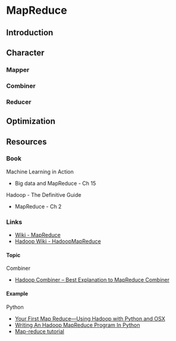 # MapReduce

## Introduction

## Character

### Mapper

### Combiner

### Reducer

## Optimization

## Resources

### Book

Machine Learning in Action

* Big data and MapReduce - Ch 15

Hadoop - The Definitive Guide

* MapReduce - Ch 2

### Links

* [Wiki - MapReduce](https://en.wikipedia.org/wiki/MapReduce)
* [Hadoop Wiki - HadoopMapReduce](https://wiki.apache.org/hadoop/HadoopMapReduce)

#### Topic

Combiner

* [Hadoop Combiner – Best Explanation to MapReduce Combiner](https://data-flair.training/blogs/hadoop-combiner-tutorial/)

#### Example

Python

* [Your First Map Reduce—Using Hadoop with Python and OSX](https://medium.com/@rrfd/your-first-map-reduce-using-hadoop-with-python-and-osx-ca3b6f3dfe78)
* [Writing An Hadoop MapReduce Program In Python](https://www.michael-noll.com/tutorials/writing-an-hadoop-mapreduce-program-in-python/)
* [Map-reduce tutorial](https://researchcomputing.princeton.edu/computational-hardware/hadoop/mapred-tut)
